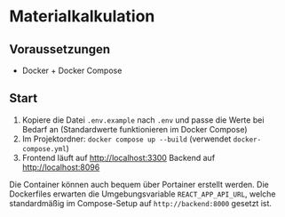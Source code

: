 # Materialkalkulation

## Voraussetzungen
- Docker + Docker Compose

## Start

1. Kopiere die Datei `.env.example` nach `.env` und passe die Werte bei Bedarf an (Standardwerte funktionieren im Docker Compose)
2. Im Projektordner: `docker compose up --build` (verwendet `docker-compose.yml`)
3. Frontend läuft auf [http://localhost:3300](http://localhost:3300)
   Backend auf [http://localhost:8096](http://localhost:8096)

Die Container können auch bequem über Portainer erstellt werden. Die
Dockerfiles erwarten die Umgebungsvariable `REACT_APP_API_URL`, welche
standardmäßig im Compose-Setup auf `http://backend:8000` gesetzt ist.
